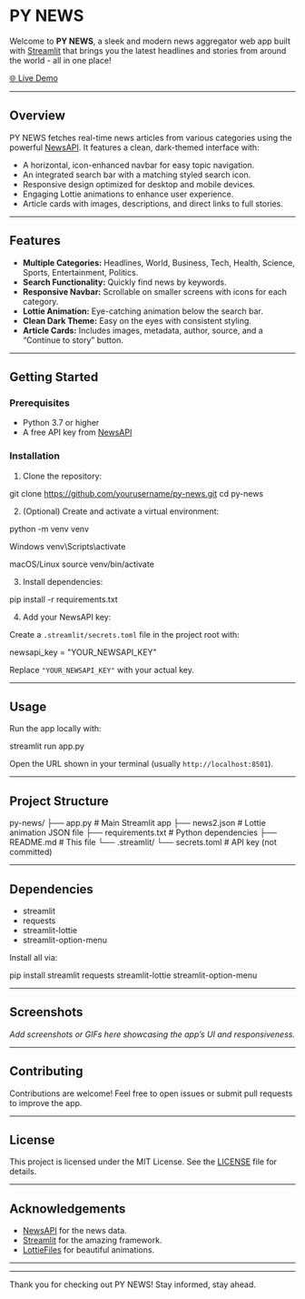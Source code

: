 
# PY NEWS

Welcome to **PY NEWS**, a sleek and modern news aggregator web app built with [Streamlit](https://streamlit.io/) that brings you the latest headlines and stories from around the world - all in one place!

[🌐 Live Demo](https://py-news.streamlit.app/)

---

## Overview

PY NEWS fetches real-time news articles from various categories using the powerful [NewsAPI](https://newsapi.org/). It features a clean, dark-themed interface with:

- A horizontal, icon-enhanced navbar for easy topic navigation.
- An integrated search bar with a matching styled search icon.
- Responsive design optimized for desktop and mobile devices.
- Engaging Lottie animations to enhance user experience.
- Article cards with images, descriptions, and direct links to full stories.

---

## Features

- **Multiple Categories:** Headlines, World, Business, Tech, Health, Science, Sports, Entertainment, Politics.
- **Search Functionality:** Quickly find news by keywords.
- **Responsive Navbar:** Scrollable on smaller screens with icons for each category.
- **Lottie Animation:** Eye-catching animation below the search bar.
- **Clean Dark Theme:** Easy on the eyes with consistent styling.
- **Article Cards:** Includes images, metadata, author, source, and a “Continue to story” button.

---

## Getting Started

### Prerequisites

- Python 3.7 or higher
- A free API key from [NewsAPI](https://newsapi.org/)

### Installation

1. Clone the repository:

git clone https://github.com/yourusername/py-news.git
cd py-news


2. (Optional) Create and activate a virtual environment:

python -m venv venv

Windows
venv\Scripts\activate

macOS/Linux
source venv/bin/activate


3. Install dependencies:

pip install -r requirements.txt


4. Add your NewsAPI key:

Create a `.streamlit/secrets.toml` file in the project root with:

newsapi_key = "YOUR_NEWSAPI_KEY"


Replace `"YOUR_NEWSAPI_KEY"` with your actual key.

---

## Usage

Run the app locally with:

streamlit run app.py


Open the URL shown in your terminal (usually `http://localhost:8501`).

---

## Project Structure

py-news/
├── app.py # Main Streamlit app
├── news2.json # Lottie animation JSON file
├── requirements.txt # Python dependencies
├── README.md # This file
└── .streamlit/
└── secrets.toml # API key (not committed)


---

## Dependencies

- streamlit
- requests
- streamlit-lottie
- streamlit-option-menu

Install all via:

pip install streamlit requests streamlit-lottie streamlit-option-menu


---

## Screenshots

*Add screenshots or GIFs here showcasing the app’s UI and responsiveness.*

---

## Contributing

Contributions are welcome! Feel free to open issues or submit pull requests to improve the app.

---

## License

This project is licensed under the MIT License. See the [LICENSE](LICENSE) file for details.

---

## Acknowledgements

- [NewsAPI](https://newsapi.org/) for the news data.
- [Streamlit](https://streamlit.io/) for the amazing framework.
- [LottieFiles](https://lottiefiles.com/) for beautiful animations.

---


---

Thank you for checking out PY NEWS! Stay informed, stay ahead.
